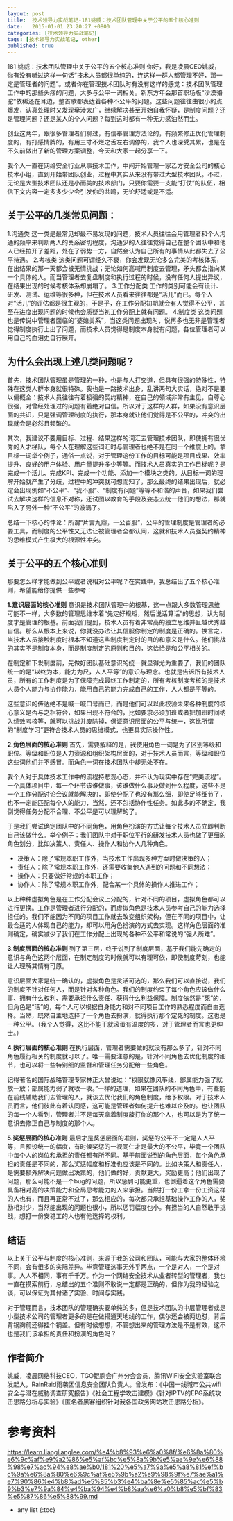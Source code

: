 ```yaml
---
layout: post
title:  技术领导力实战笔记-181姚威：技术团队管理中关于公平的五个核心准则
date:   2015-01-01 23:20:27 +0800
categories: [技术领导力实战笔记]
tags: [技术领导力实战笔记, other]
published: true
---
```




181 姚威：技术团队管理中关于公平的五个核心准则
你好，我是凌晨CEO姚威，你有没有听过这样一句话“技术人员都很单纯的，连这样一群人都管理不好，那一定是管理者的问题”。或者你在管理技术团队时有没有这样的感觉：技术团队管理工作中的那些头疼的问题，大多与公平一词相关。新东方年会那首职场版“沙漠骆驼”依稀还在耳边，整首歌都表达着各种不公平的问题。这些问题往往由很小的点爆发，认真处理时又发现牵涉太广，继续解决甚至开始自我怀疑，是制度问题？还是管理问题？还是某人的个人问题？每到这时都有一种无力感油然而生。

创业这两年，跟很多管理者们聊过，有信奉管理方法论的，有频繁修正优化管理制度的，有打感情牌的，有用三寸不烂之舌左右调停的，我个人也深受其累，也是在不久前做出了新的管理方案调整，今天和大家一起分享一下。

我个人一直在网络安全行业从事技术工作，中间开始管理一家乙方安全公司的核心技术小组，直到开始带团队创业，过程中其实从来没有带过大型技术团队。不过，无论是大型技术团队还是小而美的技术部门，只要你需要一支能“打仗”的队伍，相信下文内容一定多多少少会引发你的共鸣，无论舒适或是不适。

## 关于公平的几类常见问题：

1.沟通类 这一类是最常见却最不易发现的问题，技术人员往往会用管理者和个人沟通的频率来判断两人的关系密切程度，沟通少的人往往觉得自己在整个团队中和他人已经拉开了差距，处在了弱势一方，自然会认为自己所有的事情从此都失去了公平待遇。 2.考核类 这类问题可谓经久不衰，你会发现无论多么完美的考核体系，在出结果的那一天都会被无情挑战；无论如何高喊用制度去管理，矛头都会指向某一个具体的人。而当管理者去复盘制度和执行过程的时候，没有任何人提出异议，在结果出现的时候考核体系却崩塌了。 3.工作分配类 工作的类别可能会有设计、研发、测试、运维等很多种，但在技术人员看来往往都是“活儿”而已。每个人对“活儿”的评估都是很主观的，于是乎，在工作分配初期就会有人觉得不公平，甚至在进度出现问题的时候也会质疑当初工作分配上就有问题。 4.制度类 这类问题也是传说中管理者面临的“婆媳关系”，当这类问题出现时，说再多也无非是管理者觉得制度执行上出了问题，而技术人员觉得是制度本身就有问题，各位管理者可以用自己的血泪史自行展开。

## 为什么会出现上述几类问题呢？

首先，技术团队管理虽是管理的一种，也是与人打交道，但具有很强的特殊性，特殊在这类人群本身就很特殊。我也是一路技术出身，乱讲两句大实话，绝对不是要以偏概全：技术人员往往有着极强的契约精神，在自己的领域非常有主见，自尊心很强，对曾经处理过的问题有着绝对自信。所以对于这样的人群，如果没有意识层面的共识，只是强调管理制度的执行，那本身就让他们觉得是不公平的，冲突的出现就会是必然且频繁的。

其次，我建议不要用目标、过程、结果这样的词汇去管理技术团队，即使拥有很优秀的人才梯队，每个人在理解这些词汇时与管理者也绝不是在同一个维度上的。拿目标一词举个例子，通俗一点说，对于管理这份工作的目标可能是项目成果、效率提升、良好的用户体验、用户量提升多少等等。而技术人员真实的工作目标呢？是完成一个活儿、完成KPI、完成一个功能、添加一个模块之类的。从目标一词的理解开始就产生了分歧，过程中的冲突就可想而知了，那么最终的结果出现后，就必定会出现例如“不公平”、“我不服”、“制度有问题”等等不和谐的声音，如果我们尝试去解决这样的信息不对称，还试图以教育的手段及姿态去统一他们的想法，那就陷入了另外一种“不公平”的漩涡了。

总结一下核心的悖论：所谓“片言九鼎，一公百服”，公平的管理制度是管理者的必要工具，而制度的公平性又无法让被管理者全都认同，这就和技术人员强契约精神的思维模式产生极大的根源性冲突。

## 关于公平的五个核心准则

那要怎么样才能做到公平或者说相对公平呢？在实践中，我总结出了五个核心准则，希望能给你提供一些参考：

**1.意识层面的核心准则** 意识是技术团队管理中的根基，这一点跟大多数管理思维可能不一样，大多数的管理思维本着“先定好规矩，然后说话算话”的思想，认为制度才是管理的根基。前面我们提到，技术人员有着非常高的独立思维并且越优秀越自信。那么从根本上来说，你就没办法让其信服你制定的制度是正确的。换言之，当技术人员接触制度时根本不知道这些制度制定时的目的和意义是什么。他们挑战的其实不是制度本身，而是制度制定的原则和目的，这恰恰是和公平相关的。

在制定和下发制度前，先做好团队基础意识的统一就显得尤为重要了，我们的团队统一的是“以终为本，能力为尺，人人平等”的意识与理念。也就是告诉所有技术人员，所有的工作制度是为了保障完成最终工作制定的，所有考核制度考核的是技术人员个人能力与协作能力，能用自己的能力完成自己的工作，人人都是平等的。

这些意识的传达绝不是喊一喊口号而已，而是他们可以以此校验未来各种制度的核心意义是否与之相符合，如果出现不符合的，比如要求必须加班或者把加班时间纳入绩效考核等，就可以挑战并废除掉，保证意识层面的公平与统一，这比所谓的“制度学习”更符合技术人员的思维模式，也更具实际操作性。

**2.角色层面的核心准则** 首先，需要解释的是，我使用角色一词是为了区别等级和职位。等级和职位是人力资源和组织架构层面的，对于技术人员而言，等级和职位这些词他们并不感冒。而角色一词在技术团队中却无处不在。

我个人对于具体技术工作中的流程持悲观心态，并不认为现实中存在“完美流程”。一个具体项目中，每一个环节该谁做事，该谁做什么事及做到什么程度，这些不是一个工作分配讨论会议就能解决的，即使分配了也没有那么细，即使足够细节了，也不一定能匹配每个人的能力，当然，还不包括协作性任务。如此多的不确定，我倒觉得任务分配不合理、不公平是可以理解的了。

于是我们尝试确定团队中的不同角色，用角色扮演的方式让每个技术人员立即判断自己该做什么。举个例子：我们团队中对于职位平行的研发技术人员也做了更细的角色划分，比如决策人、责任人、操作人和协作人几种角色。

* 决策人：除了常规本职工作外，当技术工作出现多种方案时做决策的人；
* 责任人：除了常规本职工作外，还需要收集他人遇到的问题和不同想法；
* 操作人：只要做好常规的本职工作；
* 协作人：除了常规本职工作外，配合某一个具体的操作人推进工作；

以上种种虚拟角色是在工作分配会议上分配的，针对不同的项目，虚拟角色都可以进行更换。工作是管理者进行分配的，而虚拟角色是技术人员参考自己的能力选择担任的。我们不能因为不同的项目工作就去改变组织架构，但在不同的项目中，让最合适的人体现自己的能力，却可以用角色扮演的方式去实现。这样角色层面的准则确定，确实减少了我们在工作分配上出现的各种不公平和常说的“强人所难”。

**3.制度层面的核心准则** 到了第三层，终于说到了制度层面，基于我们能先确定的意识与角色这两个层面，在制定制度的时候就可以有理可依，即使制度苛刻，也能让人理解其情有可原。

意识层面大家是统一确认的，虚拟角色是灵活可选的，那么我们可以直接说，我们的制度不针对任何人，而是针对各种角色。我们的制度约束了每个角色应该做什么事、拥有什么权利、需要承担什么责任、获得什么利益保障。制度依然是“死”的，但角色是“活”的，每个人可以根据自身能力和对不同项目工作的熟悉程度而自由选择。当然，既然自主地选择了一个角色去扮演，就得执行那个定死的制度。这也是一种公平。（我个人觉得，这比不能干就滚蛋有温度的多，对于管理者而言也更绅士。）

**4.执行层面的核心准则** 在执行层面，管理者需要做的就没有那么多了，针对不同角色履行相关的制度就可以了。唯一需要注意的是，针对不同角色去优化制度的细节，也可以将一些特别细的监督和管理任务分配给一些角色。

记得著名的国际战略管理专家林正大曾说过：“权限就像风筝线，部属能力强了就放一放；部属能力弱了就收一收。”一样的道理，如果在团队的不同角色中，有些能在前线辅助我们去管理的人，就该去优化我们的角色制度，给予权限。对于技术人员而言，他们彼此有着认同感，这可能是管理者如何提升也难以企及的。也让团队的每一个人看到，管理者并不是每天拿着制度敲打你的那个人，也可以是为了统一意识去修正自己与制度的那个人。

**5.奖惩层面的核心准则** 最后才是奖惩层面的准则，奖惩的公平不一定是人人平等，且预设统一的幅度，有时候奖惩的一视同仁才是最大的不公平，毕竟一个团队中每个人的岗位和承担的责任都有所不同。基于前面说到的角色层面，每个角色承担的责任是不同的，那么奖惩幅度和标准也应该是不同的。比如决策人和责任人，是需要额外解决问题做出决策的，他们做的好，贡献更大，奖励更高；他们出现了问题，那么可能不是一个bug的问题，所以惩罚可能更重，也倒逼着这个角色需要具备相对高的决策能力和全局思考能力的人来承担。当然打一份工拿一份工资这样的人也有，而且再正常不过了，那么相应的，每次都只承担基础操作工作的人，奖励相对少，当然能出现的问题也很小，所以惩罚幅度也小。有担当的人自然敢于挑战，想打一份安稳工的人也有他选择的权利。

## 结语

以上关于公平与制度的核心准则，来源于我的公司和团队，可能与大家的整体环境不同，会有很多的实际差异。毕竟管理这事无外乎两点，一个是对人，一个是对事。人人不相同，事有千千万。作为一个网络安全技术从业者转型的管理者，我也一直在摸索前行，总结出的五个准则不敢说一定都是正确的，但作为我的经验之谈，可以保证为其付诸了实验、时间与实践。

对于管理而言，技术团队的管理确实要单纯的多，但是技术团队的中层管理者或是小型技术公司的管理者更多的是在做搭通天地线的工作，偶尔还会被两边怼，背后背锅胸前还得挂个锅盖。但有时候想想，不管想出来的管理方法是不是有效，这不也是我们该承担的责任和扮演的角色吗？

## 作者简介

姚威，凌晨网络科技CEO，TGO鲲鹏会广州分会会员，腾讯WiFi安全实验室联合发起人，RainRaid雨袭团信息安全团队负责人。曾发布：《中国一线城市公共wifi安全与潜在威胁调查研究报告》《社会工程学攻击建模》《针对IPTV的EPG系统攻击思路分析与实验》《匿名者黑客组织针对我各国政务网站攻击思路分析》。




# 参考资料

https://learn.lianglianglee.com/%e4%b8%93%e6%a0%8f/%e6%8a%80%e6%9c%af%e9%a2%86%e5%af%bc%e5%8a%9b%e5%ae%9e%e6%88%98%e7%ac%94%e8%ae%b0/181%20%e5%a7%9a%e5%a8%81%ef%bc%9a%e6%8a%80%e6%9c%af%e5%9b%a2%e9%98%9f%e7%ae%a1%e7%90%86%e4%b8%ad%e5%85%b3%e4%ba%8e%e5%85%ac%e5%b9%b3%e7%9a%84%e4%ba%94%e4%b8%aa%e6%a0%b8%e5%bf%83%e5%87%86%e5%88%99.md

* any list
{:toc}
